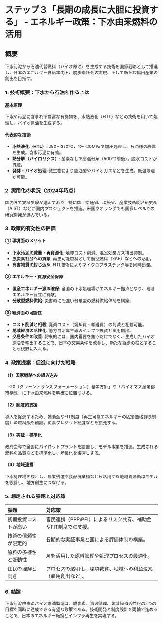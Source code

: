 # ステップ３「長期の成長に大胆に投資する」 - エネルギー政策：下水由来燃料の活用

## 概要
下水汚泥から石油代替燃料（バイオ原油）を生成する技術を国家戦略として推進し、日本のエネルギー自給率向上、脱炭素社会の実現、そして新たな輸出産業の創出を目指す。

### 1. 技術概要：下水から石油を作るとは

#### 基本原理
下水や汚泥に含まれる豊富な有機物を、水熱液化（HTL）などの技術を用いて処理し、バイオ原油を生成する。

#### 代表的な技術
- **水熱液化（HTL）**: 250～350℃、10～20MPaで加圧処理し、石油様の液体を生成。含水汚泥に有効。
- **熱分解（パイロリシス）**: 酸素なしで高温分解（500℃前後）。脱水コストが課題。
- **発酵・バイオ処理**: 微生物により脂肪酸やバイオガスなどを生成。低温処理が可能。

### 2. 実用化の状況（2024年時点）
国内外で実証実験が進んでおり、特に国土交通省、環境省、産業技術総合研究所（AIST）などが国内プロジェクトを推進。米国やオランダでも国家レベルでの研究開発が進んでいる。

### 3. 政策的有効性の評価

#### ① 環境面のメリット
- **下水汚泥の減量・再資源化**: 焼却コスト削減、温室効果ガス排出抑制。
- **脱炭素社会への貢献**: 再生可能燃料として航空燃料（SAF）などへの活用。
- **有害物質の封じ込め**: HTL技術によりマイクロプラスチック等を同時処理。

#### ② エネルギー・資源安全保障
- **国産エネルギー源の確保**: 全国の下水処理場がエネルギー拠点となり、地域エネルギー自立に貢献。
- **分散型燃料供給**: 災害時にも強い分散型の燃料供給体制を構築。

#### ③ 経済面の可能性
- **コスト削減と相殺**: 廃棄コスト（焼却費・輸送費）の削減と相殺可能。
- **地域経済の活性化**: 地方自治体主導のインフラ投資と雇用創出。
- **交易条件の改善**: 将来的には、国内需要を賄うだけでなく、生成したバイオ原油を輸出することで、日本の交易条件を改善し、新たな経済の柱とすることも視野に入れる。

### 4. 政策提案：促進に向けた戦略

#### （1）国家戦略への組み込み
「GX（グリーントランスフォーメーション）基本方針」や「バイオマス産業都市構想」に下水由来燃料を明確に位置づける。

#### （2）制度的支援
導入を促進するため、補助金やFIT制度（再生可能エネルギーの固定価格買取制度）の燃料版を創設。炭素クレジット制度なども拡充する。

#### （3）実証・標準化
政府主導で全国にパイロットプラントを設置し、モデル事業を推進。生成される燃料の品質などを標準化し、産業化を後押しする。

#### （4）地域連携
下水処理場を核とし、農業残渣や食品廃棄物なども活用する地域資源循環モデルを設計し、地方創生につなげる。

### 5. 想定される課題と対応策

| 課題 | 対応策 |
|:---|:---|
| 初期投資コストが高い | 官民連携（PPP/PFI）によるリスク共有、補助金やFIT制度での支援。 |
| 技術の信頼性が限定的 | 長期的な実証事業と国による評価体制の構築。 |
| 原料の多様性と変動性 | AIを活用した原料管理や処理プロセスの最適化。 |
| 住民の理解と同意 | プロセスの透明化、環境教育、地域への利益還元（雇用創出など）。 |

### 6. 結論
下水汚泥由来のバイオ原油製造は、脱炭素、資源循環、地域経済活性化の3つの目標を同時に達成できる有望な政策である。技術開発と制度設計を両輪で進めることで、日本のエネルギー転換とインフラ再生を実現する。